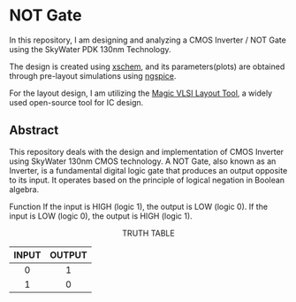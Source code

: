 # NOT Gate

In this repository, I am designing and analyzing a CMOS Inverter / NOT Gate using the SkyWater PDK 130nm Technology. 

The design is created using 
<a href="https://xschem.sourceforge.io/stefan/index.html" target="_blank">xschem</a>, 
and its parameters(plots) are obtained through pre-layout simulations using 
<a href="https://ngspice.sourceforge.io/" target="_blank">ngspice</a>.

For the layout design, I am utilizing the 
<a href="http://opencircuitdesign.com/magic/" target="_blank">Magic VLSI Layout Tool</a>, 
a widely used open-source tool for IC design.


## Abstract 

This repository deals with the design and implementation of CMOS Inverter using SkyWater 130nm CMOS technology.
A NOT Gate, also known as an Inverter, is a fundamental digital logic gate that produces an output opposite to its input. It operates based on the principle of logical negation in Boolean algebra.

Function
If the input is HIGH (logic 1), the output is LOW (logic 0).
If the input is LOW (logic 0), the output is HIGH (logic 1).
<div align="center">
TRUTH TABLE
  
| INPUT | OUTPUT |
|:--:|:--:|
|0|1|
|1|0|
  
</div>

